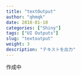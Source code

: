 ```yaml
---
title: "textOutput"
author: "qhmqk"
date: 2018-01-10
categories: ["Shiny"]
tags: ["UI Outputs"]
slug: "textoutput"
weight: 3
description: "テキストを出力"
---
```


作成中
